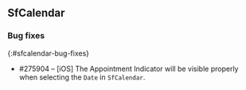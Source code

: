## SfCalendar

### Bug fixes
{:#sfcalendar-bug-fixes}

* \#275904 – [iOS] The Appointment Indicator will be visible properly when selecting the `Date` in `SfCalendar`.